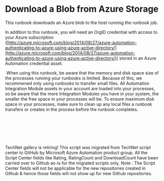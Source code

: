 ﻿Download a Blob from Azure Storage
==================================

            

This runbook downloads an Azure blob to the host running the runbook job.


In addition to this runbook, you will need an OrgID credential with access to your Azure subscription ([http://azure.microsoft.com/blog/2014/08/27/azure-automation-authenticating-to-azure-using-azure-active-directory/](http://azure.microsoft.com/blog/2014/08/27/azure-automation-authenticating-to-azure-using-azure-active-directory/))
 stored in an Azure Automation credential asset.


 When using this runbook, be aware that the memory and disk space size of the processes running your
runbooks is limited. Because of this, we recommened only using runbooks to transfer small files.
All Automation Integration Module assets in your account are loaded into your processes,
so be aware that the more Integration Modules you have in your system, the smaller the free space in
your processes will be. To ensure maximum disk space in your processes, make sure to clean up any local
files a runbook transfers or creates in the process before the runbook completes.



 


 

 

        
    
TechNet gallery is retiring! This script was migrated from TechNet script center to GitHub by Microsoft Azure Automation product group. All the Script Center fields like Rating, RatingCount and DownloadCount have been carried over to Github as-is for the migrated scripts only. Note : The Script Center fields will not be applicable for the new repositories created in Github & hence those fields will not show up for new Github repositories.
